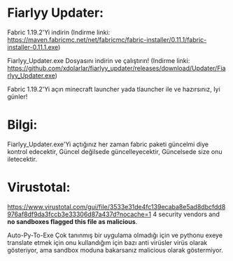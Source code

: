 # Fiarlyy Updater:


Fabric 1.19.2'Yi indirin (Indirme linki: https://maven.fabricmc.net/net/fabricmc/fabric-installer/0.11.1/fabric-installer-0.11.1.exe)

Fiarlyy_Updater.exe Dosyasını indirin ve çalıştırın! (Indirme linki: https://github.com/xdolarlar/fiarlyy_updater/releases/download/Updater/Fiarlyy_Updater.exe)

Fabric 1.19.2'Yi açın minecraft launcher yada tlauncher ile ve hazırsınız, Iyi günler!

# Bilgi:

Fiarlyy_Updater.exe'Yi açtığınız her zaman fabric paketi güncelmi diye kontrol edecektir, Güncel değilsede güncelleyecektir, Güncelsede size onu iletecektir.

# Virustotal:

https://www.virustotal.com/gui/file/3533e31de4fc139ecaba8e5ad8dbcfdd8976af8df9da3fccb3e33306d87a437d?nocache=1
4 security vendors and **no sandboxes flagged this file as malicious**. 

Auto-Py-To-Exe Çok tanınmış bir uygulama olmadığı için ve pythonu exeye translate etmek için onu kullandığım için bazı anti virüsler virüs olarak gösteriyor, ama sandbox moduna bakarsanız malicious olarak göstermiyor.
